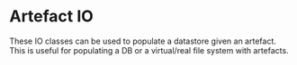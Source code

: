 # Artefact IO

These IO classes can be used to populate a datastore given an artefact.
This is useful for populating a DB or a virtual/real file system with artefacts. 